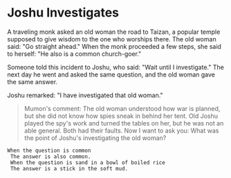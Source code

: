 # Joshu Investigates

A traveling monk asked an old woman the road to Taizan, a popular temple supposed to give wisdom to the one who worships there. The old woman said: "Go straight ahead." When the monk proceeded a few steps, she said to herself: "He also is a common church-goer."

Someone told this incident to Joshu, who said: "Wait until I investigate." The next day he went and asked the same question, and the old woman gave the same answer.

Joshu remarked: "I have investigated that old woman."

> Mumon's comment: The old woman understood how war is planned, but she did not know how spies sneak in behind her tent. Old Joshu played the spy's work and turned the tables on her, but he was not an able general. Both had their faults. Now I want to ask you: What was the point of Joshu's investigating the old woman?

```
When the question is common
 The answer is also common.
 When the question is sand in a bowl of boiled rice
 The answer is a stick in the soft mud.
```
